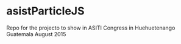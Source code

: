 # asistParticleJS
Repo for the projecto to show in ASITI Congress in Huehuetenango Guatemala August 2015
